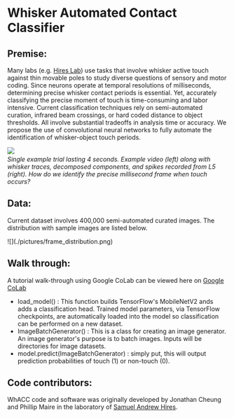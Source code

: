 # Whisker Automated Contact Classifier 

## Premise: 
Many labs (e.g. [Hires Lab](https://www.hireslab.org/)) use tasks that involve whisker active touch against thin movable poles to study diverse questions of sensory and motor coding. Since neurons operate at temporal resolutions of milliseconds, determining precise whisker contact periods is essential. Yet, accurately classifying the precise moment of touch is time-consuming and labor intensive. Current classification techniques rely on semi-automated curation, infrared beam crossings, or hard coded distance to object thresholds. All involve substantial tradeoffs in analysis time or accuracy.  We propose the use of convolutional neural networks to fully automate the identification of whisker-object touch periods.

![](./pictures/trial_animation.gif) <br />
*Single example trial lasting 4 seconds. Example video (left) along with whisker traces, decomposed components, and spikes recorded from L5 (right). How do we identify the precise millisecond frame when touch occurs?*

## Data: 
Current dataset involves 400,000 semi-automated curated images. The distribution with sample images are listed below.  
<div align=”center”> ![](./pictures/frame_distribution.png)</div>

## Walk through: 
A tutorial walk-through using Google CoLab can be viewed here on [Google CoLab](https://colab.research.google.com/drive/1pgdpc0IWkce07Sto6AolQTGoXKCW_mes?authuser=2#scrollTo=6NkUgDlChm79)  
- load_model() : This function builds TensorFlow's MobileNetV2 ands adds a classification head. Trained model parameters, via TensorFlow checkpoints, are automatically loaded into the model so classification can be performed on a new dataset. 
- ImageBatchGenerator() : This is a class for creating an image generator. An image generator's purpose is to batch images. Inputs will be directories for image datasets. 
- model.predict(ImageBatchGenerator) : simply put, this will output prediction probabilities of touch (1) or non-touch (0). 

## Code contributors:
WhACC code and software was originally developed by Jonathan Cheung and Phillip Maire in the laboratory of [Samuel Andrew Hires](https://www.hireslab.org/). 
